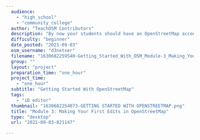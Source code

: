 ```yaml
---
  audience: 
    - "high_school"
    - "community_college"
  author: "TeachOSM Contributors"
  description: "By now your students should have an OpenStreetMap account, be familiar with the OpenStreetMap interface, have located an area of interest, and are ready to map. In this module, we take control of the iD editor and learn to add geographic data to the map. At the end of this module, your students will be able to add simple features to OpenStreetMap, give those features descriptive 'tags', navigate the iD interface to personalize controls, and understand how to use iD Editor's Help facility."
  difficulty: "beginner"
  date_posted: "2021-09-03"
  osm_username: "d3netxer"
  filename: "1630682259540-Getting_Started_With_OSM_Module-3_Making_Your_First_Edits_in_OSM.pdf"
  group: ""
  layout: "project"
  preparation_time: "one_hour"
  project_time: 
    - "one_hour"
  subtitle: "Getting Started With OpenStreetMap"
  tags: 
    - "iD editor"
  thumbnail: "1630682254073-GETTING STARTED WITH OPENSTREETMAP.png"
  title: "Module 3: Making Your First Edits in OpenStreetMap"
  type: "desktop"
  url: "2021-09-03-821147"

---
```

